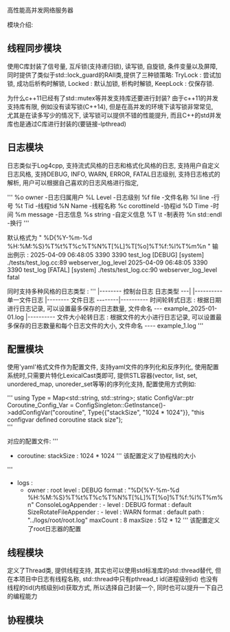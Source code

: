 高性能高并发网络服务器

模块介绍:

## 线程同步模块
使用C库封装了信号量, 互斥锁(支持递归锁), 读写锁, 自旋锁, 条件变量以及屏障, 同时提供了类似于std::lock_guard的RAII类,提供了三种锁策略:
TryLock : 尝试加锁, 成功后析构时解锁, Locked : 默认加锁, 析构时解锁, KeepLock : 仅保存锁.

为什么c++11已经有了std::mutex等并发支持库还要进行封装? 
  由于c++11的并发支持库有限, 例如没有读写锁(C++14), 但是在高并发的环境下读写锁非常常见, \
  尤其是在读多写少的情况下, 读写锁可以提供不错的性能提升, 而且C++的std并发库也是通过C库进行封装的(要链接-lpthread)

## 日志模块
日志类似于Log4cpp, 支持流式风格的日志和格式化风格的日志, 支持用户自定义日志风格, 支持DEBUG, INFO, WARN, ERROR, FATAL日志级别, 
支持日志格式的解析, 用户可以根据自己喜欢的日志风格进行指定, 

'''
  %o owner            -日志归属用户       %L Level            -日志级别
  %f file             -文件名称           %l line             -行号
  %t Tid              -线程tid            %N Name             -线程名称
  %c corottineId      -协程id             %D Time             -时间
  %m message          -日志信息           %s string           -自定义信息
  %T \t               -制表符             %n std::endl        -换行
'''

默认格式为 " %D{%Y-%m-%d %H:%M:%S}%T%t%T%c%T%N%T[%L]%T[%o]%T%f:%l%T%m%n "
输出例示 : 
2025-04-09 06:48:05	3390	3390	test_log	[DEBUG]	[system]	./tests/test_log.cc:89	webserver_log_level
2025-04-09 06:48:05	3390	3390	test_log	[FATAL]	[system]	./tests/test_log.cc:90	webserver_log_level fatal

同时支持多种风格的日志类型 :
''' 
            |-------- 控制台日志
日志类型 ---|                          |----------  单一文件日志
            |-------- 文件日志 --------|----------  时间轮转式日志 : 根据日期进行日志记录, 可以设置最多保存的日志数量, 文件命名 --- example_2025-01-01.log
                                       |----------  文件大小轮转日志 : 根据文件的大小进行日志记录,  可以设置最多保存的日志数量和每个日志文件的大小, 文件命名 ---- example_1.log
'''

## 配置模块
使用'yaml'格式文件作为配置文件, 支持yaml文件的序列化和反序列化, 使用配置系统时,只需要片特化LexicalCast类即可,
提供STL容器(vector, list, set, unordered_map, unoreder_set等等)的序列化支持, 配置使用方式例如:

'''
using Type = Map<std::string, std::string>;
static ConfigVar<Type>::ptr Coroutine_Config_Var = 
        ConfigSingleton::GetInstance()->addConfigVar<Type>("coroutine", 
            Type{{"stackSize", "1024 * 1024"}},  "this configvar defined coroutine stack size");  
'''

对应的配置文件:
'''
 - coroutine:
       stackSize : 1024 * 1024
'''
该配置定义了协程栈的大小

'''
- logs :
    - owner : root
      level : DEBUG
      format : "%D{%Y-%m-%d %H:%M:%S}%T%t%T%c%T%N%T[%L]%T[%o]%T%f:%l%T%m%n"
      ConsoleLogAppender :
          - level : DEBUG
            format : default
      SizeRotateFileAppender :
          - level : WARN
            format : default
            path : "../logs/root/root.log"
            maxCount : 8
            maxSize : 512 * 12
'''
该配置定义了root日志器的配置

## 线程模块
定义了Thread类, 提供线程支持, 其实也可以使用std标准库的std::thread替代, 但在本项目中日志有线程名称, std::thread中只有pthread_t id(进程级别id)
也没有 线程的tid(内核级别id)获取方式, 所以选择自己封装一个, 同时也可以提升一下自己的编程能力


## 协程模块

